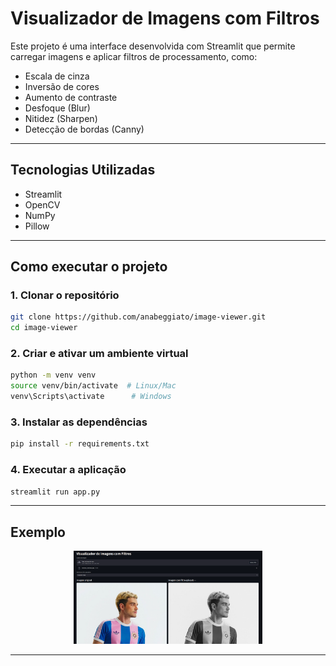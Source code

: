 # Visualizador de Imagens com Filtros

Este projeto é uma interface desenvolvida com Streamlit que permite carregar imagens e aplicar filtros de processamento, como:

- Escala de cinza
- Inversão de cores
- Aumento de contraste
- Desfoque (Blur)
- Nitidez (Sharpen)
- Detecção de bordas (Canny)


---

## Tecnologias Utilizadas

- Streamlit
- OpenCV
- NumPy
- Pillow

---

## Como executar o projeto

### 1. Clonar o repositório

```bash
git clone https://github.com/anabeggiato/image-viewer.git
cd image-viewer
```

### 2. Criar e ativar um ambiente virtual

```bash
python -m venv venv
source venv/bin/activate  # Linux/Mac
venv\Scripts\activate      # Windows
```

### 3. Instalar as dependências

```bash
pip install -r requirements.txt
```

### 4. Executar a aplicação

```bash
streamlit run app.py
```

---


## Exemplo
<div style="text-align: center;">
  <img src="./img/tela.png" alt="Captura de tela da aplicação funcionando" width="60%">
</div>


---
